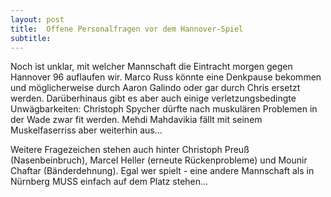 ```yaml
---
layout: post
title:  Offene Personalfragen vor dem Hannover-Spiel
subtitle:  
---
```


Noch ist unklar, mit welcher Mannschaft die Eintracht morgen gegen Hannover 96 auflaufen wir. Marco Russ könnte eine Denkpause bekommen und möglicherweise durch Aaron Galindo oder gar durch Chris ersetzt werden. Darüberhinaus gibt es aber auch einige verletzungsbedingte Unwägbarkeiten: Christoph Spycher dürfte nach muskulären Problemen in der Wade zwar fit werden. Mehdi Mahdavikia fällt mit seinem Muskelfaserriss aber weiterhin aus...

Weitere Fragezeichen stehen auch hinter Christoph Preuß (Nasenbeinbruch), Marcel Heller (erneute Rückenprobleme) und Mounir Chaftar (Bänderdehnung). Egal wer spielt - eine andere Mannschaft als in Nürnberg MUSS einfach auf dem Platz stehen...
